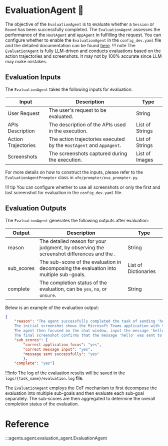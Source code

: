 # EvaluationAgent 🧐

The objective of the `EvaluationAgent` is to evaluate whether a `Session` or `Round` has been successfully completed. The `EvaluationAgent` assesses the performance of the `HostAgent` and `AppAgent` in fulfilling the request. You can configure whether to enable the `EvaluationAgent` in the `config_dev.yaml` file and the detailed documentation can be found [here](../configurations/developer_configuration.md).
!!! note
    The `EvaluationAgent` is fully LLM-driven and conducts evaluations based on the action trajectories and screenshots. It may not by 100% accurate since LLM may make mistakes.


## Evaluation Inputs
The `EvaluationAgent` takes the following inputs for evaluation:

| Input | Description | Type |
| --- | --- | --- |
| User Request | The user's request to be evaluated. | String |
| APIs Description | The description of the APIs used in the execution. | List of Strings |
| Action Trajectories | The action trajectories executed by the `HostAgent` and `AppAgent`. | List of Strings |
| Screenshots | The screenshots captured during the execution. | List of Images |

For more details on how to construct the inputs, please refer to the `EvaluationAgentPrompter` class in `ufo/prompter/eva_prompter.py`.

!!! tip
    You can configure whether to use all screenshots or only the first and last screenshot for evaluation in the `config_dev.yaml` file.


## Evaluation Outputs
The `EvaluationAgent` generates the following outputs after evaluation:

| Output | Description | Type |
| --- | --- | --- |
| reason | The detailed reason for your judgment, by observing the screenshot differences and the <Execution Trajectory>. | String |
| sub_scores | The sub-score of the evaluation in decomposing the evaluation into multiple sub-goals. | List of Dictionaries |
| complete | The completion status of the evaluation, can be `yes`, `no`, or `unsure`. | String |

Below is an example of the evaluation output:

```json
{
    "reason": "The agent successfully completed the task of sending 'hello' to Zac on Microsoft Teams. 
    The initial screenshot shows the Microsoft Teams application with the chat window of Chaoyun Zhang open. 
    The agent then focused on the chat window, input the message 'hello', and clicked the Send button. 
    The final screenshot confirms that the message 'hello' was sent to Zac.", 
    "sub_scores": {
        "correct application focus": "yes", 
        "correct message input": "yes", 
        "message sent successfully": "yes"
        }, 
    "complete": "yes"}
```

!!!info
    The log of the evaluation results will be saved in the `logs/{task_name}/evaluation.log` file.

The `EvaluationAgent` employs the CoT mechanism to first decompose the evaluation into multiple sub-goals and then evaluate each sub-goal separately. The sub-scores are then aggregated to determine the overall completion status of the evaluation.

# Reference

:::agents.agent.evaluation_agent.EvaluationAgent

